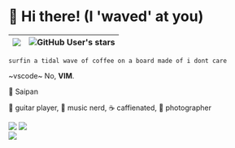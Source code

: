 # 🌊 Hi there! (I 'waved' at you)

![](https://komarev.com/ghpvc/?username=joyousdevil) | ![GitHub User's stars](https://img.shields.io/github/stars/joyousdevil) |
--- | --- |

```surfin a tidal wave of coffee on a board made of i dont care```

~vscode~ No, **VIM**.

📍 Saipan

🎸 guitar player, 🎵 music nerd, ☕ caffienated, 📸 photographer

![](https://github-readme-stats.vercel.app/api?username=joyousdevil&theme=light&hide_border=false&include_all_commits=true&count_private=true)
![](https://github-readme-streak-stats.herokuapp.com/?user=joyousdevil&theme=light&hide_border=false)<br/>
![](https://github-readme-stats.vercel.app/api/top-langs/?username=joyousdevil&theme=light&hide_border=false&include_all_commits=true&count_private=true&layout=compact)
